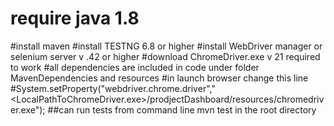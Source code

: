 # require java 1.8 
#install maven 
#install TESTNG 6.8 or higher
#install WebDriver manager or selenium server v .42 or higher
#download ChromeDriver.exe v 21 required to work
#all dependencies are included in code under folder MavenDependencies and resources
#in launch browser change this line #System.setProperty("webdriver.chrome.driver","<LocalPathToChromeDriver.exe>/prodjectDashboard/resources/chromedriver.exe");
##can run tests from command line mvn test in the root directory
